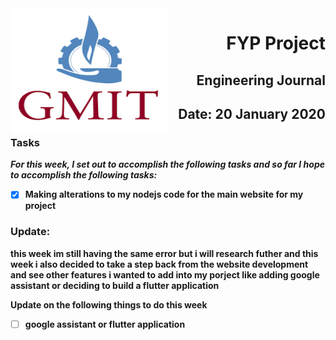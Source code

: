 <img align="left" width="250" height="200" src="/gmit.png">

<h1 align="right"><b>FYP Project</h1>
<h2 align="right">Engineering Journal</h2>
<h2 align="right">Date: 20 January 2020</h2>

### Tasks
 *For this week, I set out to accomplish the following tasks and so far I hope to accomplish the following tasks:*
 


- [x] Making alterations to my nodejs code for the main website for my project 



 

<p></p>
<p></p>

### Update:
<p> this week im still having the same error but i will research futher and this week i also decided to take a step back from the website development and see other features i wanted to add into my porject like adding google assistant or deciding to build a flutter application
<p>Update on the following things to do this week</p>

- [ ] google assistant or flutter application

